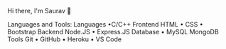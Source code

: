 Hi there, I'm Saurav 👋

Languages and Tools:
Languages
•C/C++ 
Frontend
HTML • CSS • Bootstrap
Backend
Node.JS • Express.JS
Database
• MySQL MongoDB
Tools
Git • GitHub • Heroku • VS Code
